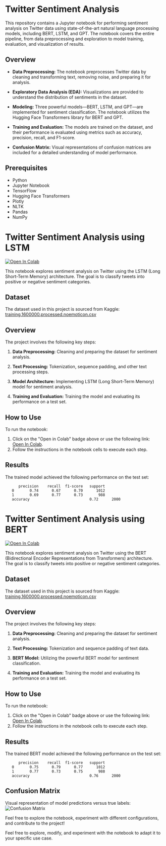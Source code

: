 # Twitter Sentiment Analysis

This repository contains a Jupyter notebook for performing sentiment analysis on Twitter data using state-of-the-art natural language processing models, including BERT, LSTM, and GPT. The notebook covers the entire pipeline, from data preprocessing and exploration to model training, evaluation, and visualization of results.

## Overview

- **Data Preprocessing:** The notebook preprocesses Twitter data by cleaning and transforming text, removing noise, and preparing it for analysis.

- **Exploratory Data Analysis (EDA):** Visualizations are provided to understand the distribution of sentiments in the dataset.

- **Modeling:** Three powerful models—BERT, LSTM, and GPT—are implemented for sentiment classification. The notebook utilizes the Hugging Face Transformers library for BERT and GPT.

- **Training and Evaluation:** The models are trained on the dataset, and their performance is evaluated using metrics such as accuracy, precision, recall, and F1-score.

- **Confusion Matrix:** Visual representations of confusion matrices are included for a detailed understanding of model performance.

## Prerequisites

- Python
- Jupyter Notebook
- TensorFlow
- Hugging Face Transformers
- Plotly
- NLTK
- Pandas
- NumPy

# Twitter Sentiment Analysis using LSTM

[![Open In Colab](https://colab.research.google.com/assets/colab-badge.svg)](https://colab.research.google.com/drive/1V5a738HNZQjy120htn1p8qYoRse-OdOL?usp=sharing)

This notebook explores sentiment analysis on Twitter using the LSTM (Long Short-Term Memory) architecture. The goal is to classify tweets into positive or negative sentiment categories.

## Dataset

The dataset used in this project is sourced from Kaggle: [training.1600000.processed.noemoticon.csv](https://www.kaggle.com/datasets/ferno2/training1600000processednoemoticoncsv/data)

## Overview

The project involves the following key steps:

1. **Data Preprocessing:** Cleaning and preparing the dataset for sentiment analysis.

2. **Text Processing:** Tokenization, sequence padding, and other text processing steps.

3. **Model Architecture:** Implementing LSTM (Long Short-Term Memory) model for sentiment analysis.

4. **Training and Evaluation:** Training the model and evaluating its performance on a test set.

## How to Use

To run the notebook:

1. Click on the "Open in Colab" badge above or use the following link: [Open In Colab](https://colab.research.google.com/drive/1V5a738HNZQjy120htn1p8qYoRse-OdOL?usp=sharing).
2. Follow the instructions in the notebook cells to execute each step.

## Results

The trained model achieved the following performance on the test set:


          precision    recall  f1-score   support
       0       0.74      0.67      0.70      1012
       1       0.69      0.77      0.73       988
       accuracy                           0.72      2000



# Twitter Sentiment Analysis using BERT

[![Open In Colab](https://colab.research.google.com/assets/colab-badge.svg)](https://colab.research.google.com/drive/11sfKeJ_hFtpw1DnJi4YgYjsU9eOFmoL-?usp=sharing)

This notebook explores sentiment analysis on Twitter using the BERT (Bidirectional Encoder Representations from Transformers) architecture. The goal is to classify tweets into positive or negative sentiment categories.

## Dataset

The dataset used in this project is sourced from Kaggle: [training.1600000.processed.noemoticon.csv](https://www.kaggle.com/datasets/ferno2/training1600000processednoemoticoncsv/data)

## Overview

The project involves the following key steps:

1. **Data Preprocessing:** Cleaning and preparing the dataset for sentiment analysis.

2. **Text Processing:** Tokenization and sequence padding of text data.

3. **BERT Model:** Utilizing the powerful BERT model for sentiment classification.

4. **Training and Evaluation:** Training the model and evaluating its performance on a test set.

## How to Use

To run the notebook:

1. Click on the "Open in Colab" badge above or use the following link: [Open In Colab](https://colab.research.google.com/drive/11sfKeJ_hFtpw1DnJi4YgYjsU9eOFmoL-?usp=sharing).
2. Follow the instructions in the notebook cells to execute each step.

## Results

The trained BERT model achieved the following performance on the test set:

          precision    recall  f1-score   support
       0       0.75      0.79      0.77      1012
       1       0.77      0.73      0.75       988
       accuracy                           0.76      2000


## Confusion Matrix

Visual representation of model predictions versus true labels:
![Confusion Matrix](https://github.com/LariouchOussama/Twitter-Sentiment-Analysis/assets/90968210/a98f7a24-7efa-481e-8e32-4db1d7af5f0a)


Feel free to explore the notebook, experiment with different configurations, and contribute to the project!

<!-- Add any additional sections or details about your project as needed -->



Feel free to explore, modify, and experiment with the notebook to adapt it to your specific use case.
